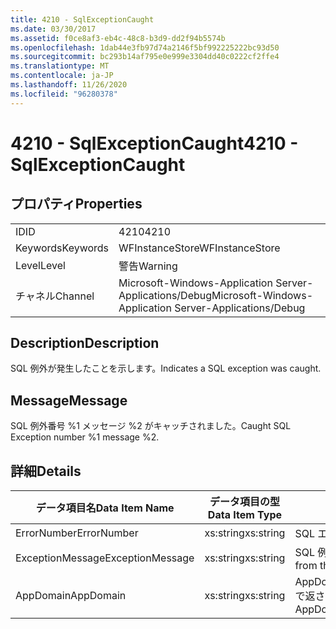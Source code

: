 ```yaml
---
title: 4210 - SqlExceptionCaught
ms.date: 03/30/2017
ms.assetid: f0ce8af3-eb4c-48c8-b3d9-dd2f94b5574b
ms.openlocfilehash: 1dab44e3fb97d74a2146f5bf992225222bc93d50
ms.sourcegitcommit: bc293b14af795e0e999e3304dd40c0222cf2ffe4
ms.translationtype: MT
ms.contentlocale: ja-JP
ms.lasthandoff: 11/26/2020
ms.locfileid: "96280378"
---
```

# <a name="4210---sqlexceptioncaught"></a><span data-ttu-id="5b9c5-102">4210 - SqlExceptionCaught</span><span class="sxs-lookup"><span data-stu-id="5b9c5-102">4210 - SqlExceptionCaught</span></span>

## <a name="properties"></a><span data-ttu-id="5b9c5-103">プロパティ</span><span class="sxs-lookup"><span data-stu-id="5b9c5-103">Properties</span></span>  
  
|||  
|-|-|  
|<span data-ttu-id="5b9c5-104">ID</span><span class="sxs-lookup"><span data-stu-id="5b9c5-104">ID</span></span>|<span data-ttu-id="5b9c5-105">4210</span><span class="sxs-lookup"><span data-stu-id="5b9c5-105">4210</span></span>|  
|<span data-ttu-id="5b9c5-106">Keywords</span><span class="sxs-lookup"><span data-stu-id="5b9c5-106">Keywords</span></span>|<span data-ttu-id="5b9c5-107">WFInstanceStore</span><span class="sxs-lookup"><span data-stu-id="5b9c5-107">WFInstanceStore</span></span>|  
|<span data-ttu-id="5b9c5-108">Level</span><span class="sxs-lookup"><span data-stu-id="5b9c5-108">Level</span></span>|<span data-ttu-id="5b9c5-109">警告</span><span class="sxs-lookup"><span data-stu-id="5b9c5-109">Warning</span></span>|  
|<span data-ttu-id="5b9c5-110">チャネル</span><span class="sxs-lookup"><span data-stu-id="5b9c5-110">Channel</span></span>|<span data-ttu-id="5b9c5-111">Microsoft-Windows-Application Server-Applications/Debug</span><span class="sxs-lookup"><span data-stu-id="5b9c5-111">Microsoft-Windows-Application Server-Applications/Debug</span></span>|  
  
## <a name="description"></a><span data-ttu-id="5b9c5-112">Description</span><span class="sxs-lookup"><span data-stu-id="5b9c5-112">Description</span></span>  

 <span data-ttu-id="5b9c5-113">SQL 例外が発生したことを示します。</span><span class="sxs-lookup"><span data-stu-id="5b9c5-113">Indicates a SQL exception was caught.</span></span>  
  
## <a name="message"></a><span data-ttu-id="5b9c5-114">Message</span><span class="sxs-lookup"><span data-stu-id="5b9c5-114">Message</span></span>  

 <span data-ttu-id="5b9c5-115">SQL 例外番号 %1 メッセージ %2 がキャッチされました。</span><span class="sxs-lookup"><span data-stu-id="5b9c5-115">Caught SQL Exception number %1 message %2.</span></span>  
  
## <a name="details"></a><span data-ttu-id="5b9c5-116">詳細</span><span class="sxs-lookup"><span data-stu-id="5b9c5-116">Details</span></span>  
  
|<span data-ttu-id="5b9c5-117">データ項目名</span><span class="sxs-lookup"><span data-stu-id="5b9c5-117">Data Item Name</span></span>|<span data-ttu-id="5b9c5-118">データ項目の型</span><span class="sxs-lookup"><span data-stu-id="5b9c5-118">Data Item Type</span></span>|<span data-ttu-id="5b9c5-119">Description</span><span class="sxs-lookup"><span data-stu-id="5b9c5-119">Description</span></span>|  
|--------------------|--------------------|-----------------|  
|<span data-ttu-id="5b9c5-120">ErrorNumber</span><span class="sxs-lookup"><span data-stu-id="5b9c5-120">ErrorNumber</span></span>|<span data-ttu-id="5b9c5-121">xs:string</span><span class="sxs-lookup"><span data-stu-id="5b9c5-121">xs:string</span></span>|<span data-ttu-id="5b9c5-122">SQL エラー番号。</span><span class="sxs-lookup"><span data-stu-id="5b9c5-122">The SQL error number.</span></span>|  
|<span data-ttu-id="5b9c5-123">ExceptionMessage</span><span class="sxs-lookup"><span data-stu-id="5b9c5-123">ExceptionMessage</span></span>|<span data-ttu-id="5b9c5-124">xs:string</span><span class="sxs-lookup"><span data-stu-id="5b9c5-124">xs:string</span></span>|<span data-ttu-id="5b9c5-125">SQL 例外からのメッセージ。</span><span class="sxs-lookup"><span data-stu-id="5b9c5-125">The message from the SQL exception.</span></span>|  
|<span data-ttu-id="5b9c5-126">AppDomain</span><span class="sxs-lookup"><span data-stu-id="5b9c5-126">AppDomain</span></span>|<span data-ttu-id="5b9c5-127">xs:string</span><span class="sxs-lookup"><span data-stu-id="5b9c5-127">xs:string</span></span>|<span data-ttu-id="5b9c5-128">AppDomain.CurrentDomain.FriendlyName で返される文字列。</span><span class="sxs-lookup"><span data-stu-id="5b9c5-128">The string returned by AppDomain.CurrentDomain.FriendlyName.</span></span>|
